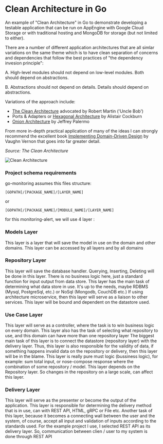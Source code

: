 # Clean Architecture in Go

An example of "Clean Architecture" in Go to demonstrate developing a testable
application that can be run on AppEngine with Google Cloud Storage or with
traditional hosting and MongoDB for storage (but not limited to either).

There are a number of different application architectures that are all simlar
variations on the same theme which is to have clean separation of concerns and
dependencies that follow the best practices of "the dependency invesion principle":

A. High-level modules should not depend on low-level modules. Both should depend on abstractions.

B. Abstractions should not depend on details. Details should depend on abstractions.

Variations of the approach include:

* [The Clean Architecture](https://blog.8thlight.com/uncle-bob/2012/08/13/the-clean-architecture.html) advocated by Robert Martin ('Uncle Bob')
* Ports & Adapters or [Hexagonal Architecture](http://alistair.cockburn.us/Hexagonal+architecture) by Alistair Cockburn
* [Onion Architecture](http://jeffreypalermo.com/blog/the-onion-architecture-part-1/) by Jeffrey Palermo

From more in-depth practical application of many of the ideas I can strongly
recommend the excellent book [Implementing Domain-Driven Design](http://www.amazon.com/Implementing-Domain-Driven-Design-Vaughn-Vernon/dp/0321834577)
by Vaughn Vernon that goes into far greater detail.

_Source: The Clean Architecture_

![Clean Architecture](https://raw.githubusercontent.com/roblaszczak/go-cleanarch/master/docs/go-cleanarch.png)


### Project schema requirements

go-monitoring assumes this files structure:

    [GOPATH]/[PACKAGE_NAME]/[LAYER_NAME]

or

    [GOPATH]/[PACKAGE_NAME]/[MODULE_NAME]/[LAYER_NAME]


for this monitoring-alert, we will use 4 layer :

### Models Layer
This layer is a layer that will save the model in use on the domain and other domains.
This layer can be accessed by all layers and by all domains

### Repository Layer
This layer will save the database handler. Querying, Inserting, Deleting will be done in this layer.
There is no business logic here, just a standard function for input output from data store.
This layer has the main task of determining what data store in use. It's up to the needs,
maybe RDBMS (Mysql, PostgreSql, etc.) or NoSql (Mongodb, CouchDB etc.)
If using architecture microservice, then this layer will serve as a liaison to other services.
This layer will be bound and dependent on the datastore used.

### Use Case Layer
This layer will serve as a controller, where the task is to win business logic on every domain.
This layer also has the task of selecting what repository to use, and this domain can have more than one repository layer
The biggest main task of this layer is to connect the datastore (repository layer) with the delivery layer.
Thus, this layer is also responsible for the validity of data, if something happens invalid data on the repository or delivery,
then this layer will be in the blame.
This layer is really pure must logic (bussiness logic), for example: sum total input,
or nose-compose response where the combination of some repository / model.
This layer depends on the Repository layer. So changes in the repository on a large scale, can affect this layer.

### Delivery Layer
This layer will serve as the presenter or become the output of the application.
This layer is responsible for determining the delivery method that is in use, can with REST API, HTML, gRPC or File etc.
Another task of this layer, because it becomes a connecting wall between the user and the system,
of course, accept all input and validation of inputs according to the standards used.
For the example project I use, I selected REST API as its delivery layer.
So, communication between clien / user to my system is done through REST API









